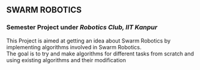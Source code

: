 ## SWARM ROBOTICS
### Semester Project under *Robotics Club, IIT Kanpur*<br>
This Project is aimed at getting an idea about Swarm Robotics by implementing algorithms involved in Swarm Robotics.  
The goal is to try and make algorithms for different tasks from scratch and using existing algorithms and their modification
